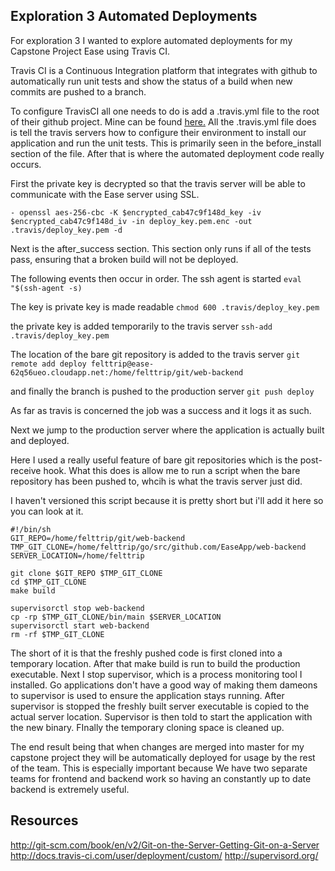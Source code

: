 
Exploration 3 Automated Deployments
----------------------------
For exploration 3 I wanted to explore automated deployments for my Capstone Project Ease
using Travis CI.

Travis CI is a Continuous Integration platform that integrates with github to automatically
run unit tests and show the status of a build when new commits are pushed to a branch.

To configure TravisCI all one needs to do is add a .travis.yml file to the root of their 
github project. 
Mine can be found [here.](https://github.com/EaseApp/web-backend/blob/master/.travis.yml)
All the .travis.yml file does is tell the travis servers how to configure their environment to
install our application and run the unit tests.  This is primarily seen in the before_install
section of the file. After that is where the automated deployment code really occurs. 

First the private key is decrypted so that the travis server will be able to communicate with 
the Ease server using SSL. 

`- openssl aes-256-cbc -K $encrypted_cab47c9f148d_key -iv $encrypted_cab47c9f148d_iv -in deploy_key.pem.enc -out .travis/deploy_key.pem -d`

Next is the after_success section. This section only runs if all of the tests pass, ensuring 
that a broken build will not be deployed.  

The following events then occur in order. 
The ssh agent is started
`eval "$(ssh-agent -s)`

The key is private key is made readable
`chmod 600 .travis/deploy_key.pem`

the private key is added temporarily to the travis server
`ssh-add .travis/deploy_key.pem`

The location of the bare git repository is added to the travis server
`git remote add deploy felttrip@ease-62q56ueo.cloudapp.net:/home/felttrip/git/web-backend`

and finally the branch is pushed to the production server
`git push deploy`

As far as travis is concerned the job was a success and it logs it as such. 

Next we jump to the production server where the application is actually built and deployed. 

Here I used a really useful feature of bare git repositories which is the post-receive
hook. What this does is allow me to run a script when the bare repository has been pushed to, whcih is what the travis server just did. 

I haven't versioned this script because it is pretty short but i'll add it here so you can look at it. 
```
#!/bin/sh
GIT_REPO=/home/felttrip/git/web-backend
TMP_GIT_CLONE=/home/felttrip/go/src/github.com/EaseApp/web-backend
SERVER_LOCATION=/home/felttrip

git clone $GIT_REPO $TMP_GIT_CLONE
cd $TMP_GIT_CLONE
make build

supervisorctl stop web-backend
cp -rp $TMP_GIT_CLONE/bin/main $SERVER_LOCATION
supervisorctl start web-backend
rm -rf $TMP_GIT_CLONE
```
The short of it is that the freshly pushed code is first cloned into a temporary location.
After that make build is run to build the production executable. 
Next I stop supervisor, which is a process monitoring tool I installed. Go applications
don't have a good way of making them dameons to supervisor is used to ensure the application
stays running. 
After supervisor is stopped the freshly built server executable is copied to the actual server location.
Supervisor is then told to start the application with the new binary.
FInally the temporary cloning space is cleaned up.

The end result being that when changes are merged into master for my capstone project 
they will be automatically deployed for usage by the rest of the team. This is especially important 
because We have two separate teams for frontend and backend work so having an constantly up to date
backend is extremely useful.

Resources
------------
http://git-scm.com/book/en/v2/Git-on-the-Server-Getting-Git-on-a-Server
http://docs.travis-ci.com/user/deployment/custom/
http://supervisord.org/
